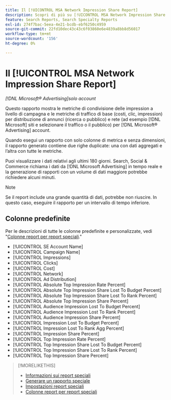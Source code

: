 ```yaml
---
title: Il [!UICONTROL MSA Network Impression Share Report]
description: Scopri di più su [!UICONTROL MSA Network Impression Share Report].
feature: Search Reports, Search Specialty Reports
exl-id: 274f7bac-5eea-4e21-bcdb-ebf6250c4959
source-git-commit: 22fd10dec43c43c6f03860e6e4839a8bb8d56017
workflow-type: tm+mt
source-wordcount: '156'
ht-degree: 0%

---
```


# Il [!UICONTROL MSA Network Impression Share Report]

*[!DNL Microsoft® Advertising]solo account*

Questo rapporto mostra le metriche di condivisione delle impression a livello di campagna e le metriche di traffico di base (costi, clic, impression) per distribuzione di annunci (ricerca o pubblico) e rete (ad esempio [!DNL Microsoft] siti e selezionare il traffico o il pubblico) per [!DNL Microsoft® Advertising] account.

Quando esegui un rapporto con solo colonne di metrica e senza dimensioni, il rapporto generato contiene due righe duplicate: una con dati aggregati e l’altra con tutte le metriche.

Puoi visualizzare i dati relativi agli ultimi 180 giorni. Search, Social &amp; Commerce richiama i dati da [!DNL Microsoft Advertising] in tempo reale e la generazione di rapporti con un volume di dati maggiore potrebbe richiedere alcuni minuti.

>[!NOTE]
>
>Se il report include una grande quantità di dati, potrebbe non riuscire. In questo caso, eseguire il rapporto per un intervallo di tempo inferiore.

## Colonne predefinite

Per le descrizioni di tutte le colonne predefinite e personalizzate, vedi &quot;[Colonne report per report speciali](specialty-report-columns.md).&quot;

* [!UICONTROL SE Account Name]
* [!UICONTROL Campaign Name]
* [!UICONTROL Impressions]
* [!UICONTROL Clicks]
* [!UICONTROL Cost]
* [!UICONTROL Network]
* [!UICONTROL Ad Distribution]
* [!UICONTROL Absolute Top Impression Rate Percent]
* [!UICONTROL Absolute Top Impression Share Lost To Budget Percent]
* [!UICONTROL Absolute Top Impression Share Lost To Rank Percent]
* [!UICONTROL Absolute Top Impression Share Percent]
* [!UICONTROL Audience Impression Lost To Budget Percent]
* [!UICONTROL Audience Impression Lost To Rank Percent]
* [!UICONTROL Audience Impression Share Percent]
* [!UICONTROL Impression Lost To Budget Percent]
* [!UICONTROL Impression Lost To Rank Agg Percent]
* [!UICONTROL Impression Share Percent]
* [!UICONTROL Top Impression Rate Percent]
* [!UICONTROL Top Impression Share Lost To Budget Percent]
* [!UICONTROL Top Impression Share Lost To Rank Percent]
* [!UICONTROL Top Impression Share Percent]

>[!MORELIKETHIS]
>
>* [Informazioni sui report speciali](specialty-report-about.md)
>* [Generare un rapporto speciale](specialty-report-generate.md)
>* [Impostazioni report speciali](specialty-report-settings.md)
>* [Colonne report per report speciali](specialty-report-columns.md)
